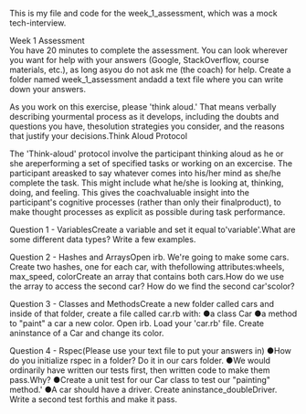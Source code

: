 This is my file and code for the week_1_assessment, which was a mock tech-interview. 

Week 1 Assessment     
You have 20 minutes to complete the assessment. You can look wherever you want for help with your answers (Google, StackOverflow, course materials, etc.), as long asyou do not ask me (the coach) for help. 
Create a folder named ​week_1_assessment​ andadd a text file where you can write down your answers.     

As you work on this exercise, please 'think aloud.' That means verbally describing yourmental process as it develops, including the doubts and questions you have, thesolution strategies you consider, and the reasons that justify your decisions.Think Aloud Protocol      

The 'Think-aloud' protocol involve the participant thinking aloud as he or she areperforming a set of specified tasks or working on an excercise. The participant areasked to say whatever comes into his/her mind as she/he complete the task. This might include what he/she is looking at, thinking, doing, and feeling. This gives the coachvaluable insight into the participant's cognitive processes (rather than only their finalproduct), to make thought processes as explicit as possible during task performance.

Question 1 - VariablesCreate a variable and set it equal to ​'variable'​.What are some different data types? Write a few examples.

Question 2 - Hashes and ArraysOpen irb. We're going to make some cars. Create two hashes, one for each ​car​, with thefollowing attributes: ​wheels​, ​max_speed​, ​colorCreate an array that contains both cars.How do we use the array to access the second car? How do we find the second car'scolor​?

Question 3 - Classes and MethodsCreate a new folder called ​cars​ and inside of that folder, create a file called ​car.rb​ with:
●a class Car
●a method to "paint" a car a new color. Open irb. Load your 'car.rb' file. Create aninstance of a ​Car​ and change its color.

Question 4 - Rspec(Please use your text file to put your answers in)
●How do you initialize ​rspec​ in a folder? Do it in our cars folder.
●We would ordinarily have written our tests first, then written code to make them pass.Why?
●Create a unit test for our ​Car​ class to test our "painting" method.'
●A car should have a driver. Create an ​instance_double​​Driver​. Write a second test forthis and make it pass.